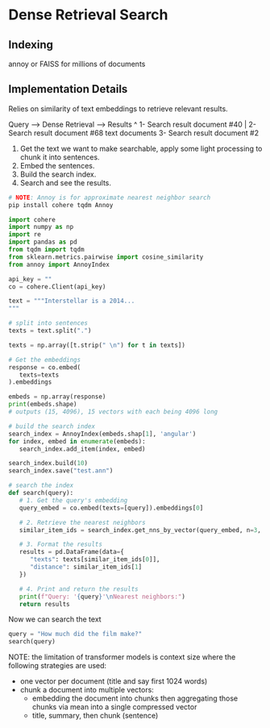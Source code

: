 # Dense Retrieval Search

## Indexing

annoy or FAISS for millions of documents

## Implementation Details

Relies on similarity of text embeddings to retrieve relevant results.

Query  -->  Dense Retrieval  -->  Results
                  ^              1- Search result document #40
                  |              2- Search result document #68
             text documents      3- Search result document #2

1. Get the text we want to make searchable, apply some light processing to
   chunk it into sentences.
2. Embed the sentences.
3. Build the search index.
4. Search and see the results.

```bash
# NOTE: Annoy is for approximate nearest neighbor search
pip install cohere tqdm Annoy
```

```python
import cohere
import numpy as np
import re
import pandas as pd
from tqdm import tqdm
from sklearn.metrics.pairwise import cosine_similarity
from annoy import AnnoyIndex

api_key = ""
co = cohere.Client(api_key)

text = """Interstellar is a 2014...
"""

# split into sentences
texts = text.split(".")

texts = np.array([t.strip(" \n") for t in texts])

# Get the embeddings
response = co.embed(
   texts=texts
).embeddings

embeds = np.array(response)
print(embeds.shape)
# outputs (15, 4096), 15 vectors with each being 4096 long

# build the search index
search_index = AnnoyIndex(embeds.shap[1], 'angular')
for index, embed in enumerate(embeds):
   search_index.add_item(index, embed)

search_index.build(10)
search_index.save("test.ann")

# search the index
def search(query):
   # 1. Get the query's embedding
   query_embed = co.embed(texts=[query]).embeddings[0]

   # 2. Retrieve the nearest neighbors
   similar_item_ids = search_index.get_nns_by_vector(query_embed, n=3, include_instances=True)

   # 3. Format the results
   results = pd.DataFrame(data={
      "texts": texts[similar_item_ids[0]],
      "distance": similar_item_ids[1]
   })

   # 4. Print and return the results
   print(f"Query: '{query}'\nNearest neighbors:")
   return results
```

Now we can search the text

```python
query = "How much did the film make?"
search(query)
```

NOTE: the limitation of transformer models is context size where the following
strategies are used:

- one vector per document (title and say first 1024 words)
- chunk a document into multiple vectors:
   - embedding the document into chunks then aggregating those chunks via mean
     into a single compressed vector
   - title, summary, then chunk (sentence)
